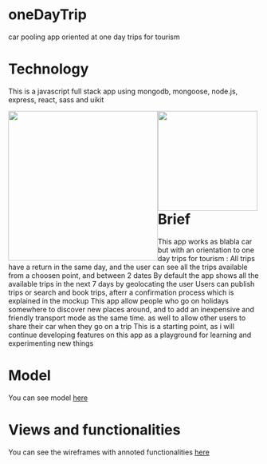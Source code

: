 # oneDayTrip
car pooling app oriented at one day trips for tourism

# Technology
This is a javascript full stack app using mongodb, mongoose, node.js, express, react, sass and uikit
<br>

<img src="https://www.codejobs.biz/public/images/blog/original/f25dbdd3b4e25c4.png" width="300" style="float:left">
<img src="https://d2eip9sf3oo6c2.cloudfront.net/tags/images/000/000/359/landscape/expressjslogo.png" width="200" style="float:left">


# Brief
This app works as blabla car but with an orientation to one day trips for tourism : 
All trips have a return in the same day, and the user can see all the trips available from a choosen point, and between 2 dates
By default the app shows all the available trips in the next 7 days by geolocating the user
Users can publish trips or search and book trips, afterr a confirmation process which is explained in the mockup
This app allow people who go on holidays somewhere to discover new places around, and to add an inexpensive and friendly transport mode as the same time.
as well to allow other users to share their car when they go on a trip
This is a starting point, as i will continue developing features on this app as a playground for learning and experimenting new things

# Model
You can see model [here](https://github.com/alexadark/oneDayTrip/blob/master/model.jpg)

# Views and functionalities
You can see the wireframes with annoted functionalities [here](https://github.com/alexadark/oneDayTrip/blob/master/OneDayTrip.pdf)
